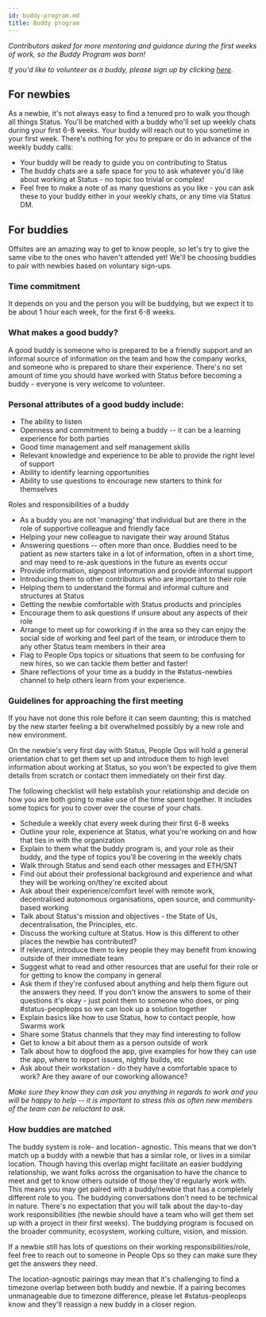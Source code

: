 ```yaml
---
id: buddy-program.md
title: Buddy program
---
```


*Contributors asked for more mentoring and guidance during the first weeks of work, so the Buddy Program was born!*

*If you'd like to volunteer as a buddy, please sign up by clicking [here](https://goo.gl/forms/sfT38nqP1Aq82BxW2).*

For newbies
-----------

As a newbie, it's not always easy to find a tenured pro to walk you though all things Status. You'll be matched with a buddy who'll set up weekly chats during your first 6-8 weeks. Your buddy will reach out to you sometime in your first week. There's nothing for you to prepare or do in advance of the weekly buddy calls:

-   Your buddy will be ready to guide you on contributing to Status
-   The buddy chats are a safe space for you to ask whatever you'd like about working at Status - no topic too trivial or complex!
-   Feel free to make a note of as many questions as you like - you can ask these to your buddy either in your weekly chats, or any time via Status DM.

For buddies
-----------

Offsites are an amazing way to get to know people, so let's try to give the same vibe to the ones who haven't attended yet! We'll be choosing buddies to pair with newbies based on voluntary sign-ups.

### Time commitment

It depends on you and the person you will be buddying, but we expect it to be about 1 hour each week, for the first 6-8 weeks.

### What makes a good buddy?

A good buddy is someone who is prepared to be a friendly support and an informal source of information on the team and how the company works, and someone who is prepared to share their experience. There's no set amount of time you should have worked with Status before becoming a buddy - everyone is very welcome to volunteer.

### Personal attributes of a good buddy include:

-   The ability to listen
-   Openness and commitment to being a buddy -- it can be a learning experience for both parties
-   Good time management and self management skills
-   Relevant knowledge and experience to be able to provide the right level of support
-   Ability to identify learning opportunities
-   Ability to use questions to encourage new starters to think for themselves

Roles and responsibilities of a buddy

-   As a buddy you are not 'managing' that individual but are there in the role of supportive colleague and friendly face
-   Helping your new colleague to navigate their way around Status
-   Answering questions -- often more than once. Buddies need to be patient as new starters take in a lot of information, often in a short time, and may need to re-ask questions in the future as events occur
-   Provide information, signpost information and provide informal support
-   Introducing them to other contributors who are important to their role
-   Helping them to understand the formal and informal culture and structures at Status
-   Getting the newbie comfortable with Status products and principles
-   Encourage them to ask questions if unsure about any aspects of their role
-   Arrange to meet up for coworking if in the area so they can enjoy the social side of working and feel part of the team, or introduce them to any other Status team members in their area
-   Flag to People Ops topics or situations that seem to be confusing for new hires, so we can tackle them better and faster!
-   Share reflections of your time as a buddy in the #status-newbies channel to help others learn from your experience.

### Guidelines for approaching the first meeting

If you have not done this role before it can seem daunting; this is matched by the new starter feeling a bit overwhelmed possibly by a new role and new environment.

On the newbie's very first day with Status, People Ops will hold a general orientation chat to get them set up and introduce them to high level information about working at Status, so you won't be expected to give them details from scratch or contact them immediately on their first day.

The following checklist will help establish your relationship and decide on how you are both going to make use of the time spent together. It includes some topics for you to cover over the course of your chats.

-   Schedule a weekly chat every week during their first 6-8 weeks
-   Outline your role, experience at Status, what you're working on and how that ties in with the organization
-   Explain to them what the buddy program is, and your role as their buddy, and the type of topics you'll be covering in the weekly chats
-   Walk through Status and send each other messages and ETH/SNT
-   Find out about their professional background and experience and what they will be working on/they're excited about
-   Ask about their experience/comfort level with remote work, decentralised autonomous organisations, open source, and community-based working
-   Talk about Status's mission and objectives - the State of Us, decentralisation, the Principles, etc.
-   Discuss the working culture at Status. How is this different to other places the newbie has contributed?
-   If relevant, introduce them to key people they may benefit from knowing outside of their immediate team
-   Suggest what to read and other resources that are useful for their role or for getting to know the company in general
-   Ask them if they're confused about anything and help them figure out the answers they need. If you don't know the answers to some of their questions it's okay - just point them to someone who does, or ping #status-peopleops so we can look up a solution together
-   Explain basics like how to use Status, how to contact people, how Swarms work
-   Share some Status channels that they may find interesting to follow
-   Get to know a bit about them as a person outside of work
-   Talk about how to dogfood the app, give examples for how they can use the app, where to report issues, nightly builds, etc
-   Ask about their workstation - do they have a comfortable space to work? Are they aware of our coworking allowance?

*Make sure they know they can ask you anything in regards to work and you will be happy to help -- it is important to stress this as often new members of the team can be reluctant to ask.*

### How buddies are matched
The buddy system is role- and location- agnostic. This means that we don't match up a buddy with a newbie that has a similar role, or lives in a similar location. Though having this overlap might facilitate an easier buddying relationship, we want folks across the organisation to have the chance to meet and get to know others outside of those they'd regularly work with.\
This means you may get paired with a buddy/newbie that has a completely different role to you. The buddying conversations don't need to be technical in nature. There's no expectation that you will talk about the day-to-day work responsibilities (the newbie should have a team who will get them set up with a project in their first weeks). The buddying program is focused on the broader community, ecosystem, working culture, vision, and mission.

If a newbie still has lots of questions on their working responsibilities/role, feel free to reach out to someone in People Ops so they can make sure they get the answers they need.

The location-agnostic pairings may mean that it's challenging to find a timezone overlap between both buddy and newbie. If a pairing becomes unmanageable due to timezone difference, please let #status-peopleops know and they'll reassign a new buddy in a closer region.
